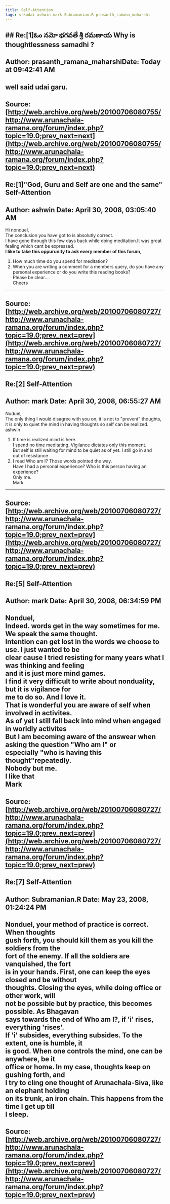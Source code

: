 ```yaml
--- 
title: Self-Attention   
tags: srkudai ashwin mark Subramanian.R prasanth_ramana_maharshi  
---  
```

## ## Re:[1]ఓం నమో భగవతే శ్రీ రమణాయ  Why is thoughtlessness samadhi ?  
Author: prasanth_ramana_maharshiDate: **Today** at 09:42:41 AM  
---  
well said udai garu.
 ---  
Source:[http://web.archive.org/web/20100706080755/http://www.arunachala-ramana.org/forum/index.php?topic=19.0;prev_next=next](http://web.archive.org/web/20100706080755/http://www.arunachala-ramana.org/forum/index.php?topic=19.0;prev_next=next)   
---  

## Re:[1]"God, Guru and Self are one and the same"  Self-Attention  
Author: ashwin              Date: April 30, 2008, 03:05:40 AM  
---  
Hi nonduel,   
The conclusion you have got to is absolutly correct.   
I have gone through this few days back while doing meditation.It was great  
fealing which cant be expressed.   
 **I like to take this oppurunity to ask every member of this forum**,   
1) How much time do you spend for meditation?   
2) When you are writing a comment for a members query, do you have any  
personal experience or do you write this reading books?   
Please be clear....   
Cheers
 ---  
Source:[http://web.archive.org/web/20100706080727/http://www.arunachala-ramana.org/forum/index.php?topic=19.0;prev_next=prev](http://web.archive.org/web/20100706080727/http://www.arunachala-ramana.org/forum/index.php?topic=19.0;prev_next=prev)   
---  

## Re:[2] Self-Attention  
Author: mark                Date: April 30, 2008, 06:55:27 AM  
---  
Noduel,   
The only thing I would disagree with you on, it is not to "prevent" thoughts,  
it is only to quiet the mind in having thoughts so self can be realized.   
ashwin   
1) If time is realized mind is here.   
I spend no time meditating. Vigilance dictates only this moment.   
But self is still waiting for mind to be quiet as of yet. I still go in and  
out of resistance   
2) I read Who am I? Those words pointed the way.   
Have I had a personal experience? Who is this person having an experience?   
Only me.   
Mark
 ---  
Source:[http://web.archive.org/web/20100706080727/http://www.arunachala-ramana.org/forum/index.php?topic=19.0;prev_next=prev](http://web.archive.org/web/20100706080727/http://www.arunachala-ramana.org/forum/index.php?topic=19.0;prev_next=prev)   
---  

## Re:[5] Self-Attention  
Author: mark                Date: April 30, 2008, 06:34:59 PM  
---  
Nonduel,   
Indeed. words get in the way sometimes for me. We speak the same thought.   
Intention can get lost in the words we choose to use. I just wanted to be  
clear cause I tried resisting for many years what I was thinking and feeling  
and it is just more mind games.   
 I find it very difficult to write about nonduality, but it is vigilance for  
me to do so. And I love it.   
That is wonderful you are aware of self when involved in activites.   
As of yet I still fall back into mind when engaged in worldly activites   
 But I am becoming aware of the answear when asking the question "Who am I" or  
especially "who is having this thought"repeatedly.   
Nobody but me.   
I like that   
Mark
 ---  
Source:[http://web.archive.org/web/20100706080727/http://www.arunachala-ramana.org/forum/index.php?topic=19.0;prev_next=prev](http://web.archive.org/web/20100706080727/http://www.arunachala-ramana.org/forum/index.php?topic=19.0;prev_next=prev)   
---  

## Re:[7] Self-Attention  
Author: Subramanian.R       Date: May 23, 2008, 01:24:24 PM  
---  
Nonduel, your method of practice is correct. When thoughts   
gush forth, you should kill them as you kill the soldiers from the   
fort of the enemy. If all the soldiers are vanquished, the fort   
is in your hands. First, one can keep the eyes closed and be without   
thoughts. Closing the eyes, while doing office or other work, will   
not be possible but by practice, this becomes possible. As Bhagavan   
says towards the end of Who am I?, if 'i' rises, everything 'rises'.   
If 'i' subsides, everything subsides. To the extent, one is humble, it   
is good. When one controls the mind, one can be anywhere, be it   
office or home. In my case, thoughts keep on gushing forth, and   
I try to cling one thought of Arunachala-Siva, like an elephant holding   
on its trunk, an iron chain. This happens from the time I get up till   
I sleep.
 ---  
Source:[http://web.archive.org/web/20100706080727/http://www.arunachala-ramana.org/forum/index.php?topic=19.0;prev_next=prev](http://web.archive.org/web/20100706080727/http://www.arunachala-ramana.org/forum/index.php?topic=19.0;prev_next=prev)   
---  

